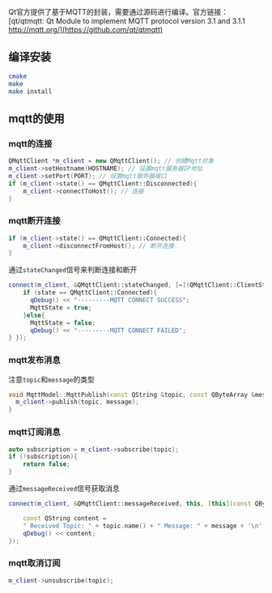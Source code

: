 Qt官方提供了基于MQTT的封装，需要通过源码进行编译。官方链接：[qt/qtmqtt: Qt Module to implement MQTT protocol version 3.1 and 3.1.1 http://mqtt.org/](https://github.com/qt/qtmqtt)

## 编译安装
```bash
cmake
make 
make install
```

## mqtt的使用
### mqtt的连接
```cpp
QMqttClient *m_client = new QMqttClient(); // 创建Mqtt对象
m_client->setHostname(HOSTNAME); // 设置mqtt服务器IP地址
m_client->setPort(PORT); // 设置mqtt服务器端口
if (m_client->state() == QMqttClient::Disconnected){
    m_client->connectToHost(); // 连接
}
```

### mqtt断开连接
```cpp
if (m_client->state() == QMqttClient::Connected){
	m_client->disconnectFromHost(); // 断开连接
}
```

通过`stateChanged`信号来判断连接和断开
```cpp
connect(m_client, &QMqttClient::stateChanged, [=](QMqttClient::ClientState state){
	if (state == QMqttClient::Connected){	
	  qDebug() << "---------MQTT CONNECT SUCCESS";
	  MqttState = true;
	}else{
	  MqttState = false;
	  qDebug() << "---------MQTT CONNECT FAILED";
} });
```

### mqtt发布消息
注意`topic`和`message`的类型
```cpp
void MqttModel::MqttPublish(const QString &topic, const QByteArray &message) const{
  m_client->publish(topic, message);
}
```

### mqtt订阅消息
```cpp
auto subscription = m_client->subscribe(topic);
if (!subscription){
	return false;
}
```

通过`messageReceived`信号获取消息
```cpp
connect(m_client, &QMqttClient::messageReceived, this, [this](const QByteArray &message, const QMqttTopicName &topic){ 

	const QString content =
	" Received Topic: " + topic.name() + " Message: " + message + '\n';
	qDebug() << content; 
});
```

### mqtt取消订阅
```cpp
m_client->unsubscribe(topic);
```